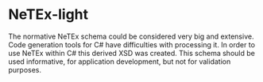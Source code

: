 # NeTEx-light

The normative NeTEx schema could be considered very big and extensive.
Code generation tools for C# have difficulties with processing it.
In order to use NeTEx within C# this derived XSD was created.
This schema should be used informative, for application development, but not for validation purposes.
